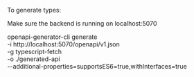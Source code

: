 To generate types:

Make sure the backend is running on localhost:5070

openapi-generator-cli generate \
  -i http://localhost:5070/openapi/v1.json \
  -g typescript-fetch \
  -o ./generated-api \
  --additional-properties=supportsES6=true,withInterfaces=true
